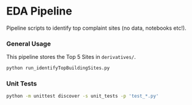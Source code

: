 # EDA Pipeline
Pipeline scripts to identify top complaint sites (no data, notebooks etc!).

### General Usage
This pipeline stores the Top 5 Sites in ```derivatives/```.

```sh
python run_identifyTopBuildingSites.py
```

### Unit Tests

```sh
python -m unittest discover -s unit_tests -p 'test_*.py'
```